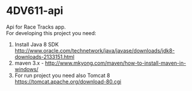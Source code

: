 # 4DV611-api
Api for Race Tracks app.  
For developing this project you need:  
1) Install Java 8 SDK http://www.oracle.com/technetwork/java/javase/downloads/jdk8-downloads-2133151.html  
2) maven 3.x  - http://www.mkyong.com/maven/how-to-install-maven-in-windows/  
3) For run project you need also Tomcat 8 https://tomcat.apache.org/download-80.cgi  
